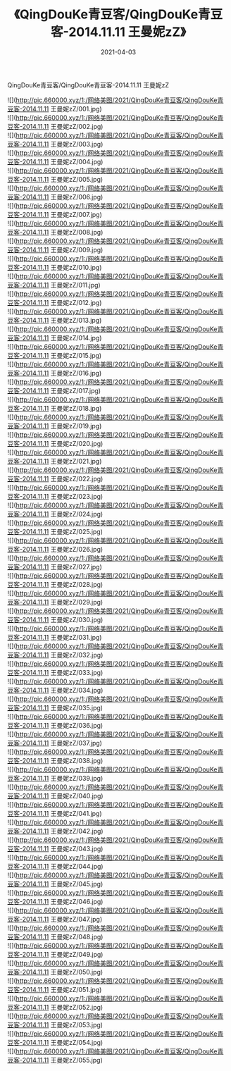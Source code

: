 ﻿---
layout: post
title:  《QingDouKe青豆客/QingDouKe青豆客-2014.11.11 王曼妮zZ》
date:   2021-04-03
img: http://pic.660000.xyz/1:/网络美图/2021/QingDouKe青豆客/QingDouKe青豆客-2014.11.11 王曼妮zZ/000.jpg
categories: [美女, 清纯, 唯美]
---

QingDouKe青豆客/QingDouKe青豆客-2014.11.11 王曼妮zZ

 ![](http://pic.660000.xyz/1:/网络美图/2021/QingDouKe青豆客/QingDouKe青豆客-2014.11.11 王曼妮zZ/001.jpg) <br>![](http://pic.660000.xyz/1:/网络美图/2021/QingDouKe青豆客/QingDouKe青豆客-2014.11.11 王曼妮zZ/002.jpg) <br>![](http://pic.660000.xyz/1:/网络美图/2021/QingDouKe青豆客/QingDouKe青豆客-2014.11.11 王曼妮zZ/003.jpg) <br>![](http://pic.660000.xyz/1:/网络美图/2021/QingDouKe青豆客/QingDouKe青豆客-2014.11.11 王曼妮zZ/004.jpg) <br>![](http://pic.660000.xyz/1:/网络美图/2021/QingDouKe青豆客/QingDouKe青豆客-2014.11.11 王曼妮zZ/005.jpg) <br>![](http://pic.660000.xyz/1:/网络美图/2021/QingDouKe青豆客/QingDouKe青豆客-2014.11.11 王曼妮zZ/006.jpg) <br>![](http://pic.660000.xyz/1:/网络美图/2021/QingDouKe青豆客/QingDouKe青豆客-2014.11.11 王曼妮zZ/007.jpg) <br>![](http://pic.660000.xyz/1:/网络美图/2021/QingDouKe青豆客/QingDouKe青豆客-2014.11.11 王曼妮zZ/008.jpg) <br>![](http://pic.660000.xyz/1:/网络美图/2021/QingDouKe青豆客/QingDouKe青豆客-2014.11.11 王曼妮zZ/009.jpg) <br>![](http://pic.660000.xyz/1:/网络美图/2021/QingDouKe青豆客/QingDouKe青豆客-2014.11.11 王曼妮zZ/010.jpg) <br>![](http://pic.660000.xyz/1:/网络美图/2021/QingDouKe青豆客/QingDouKe青豆客-2014.11.11 王曼妮zZ/011.jpg) <br>![](http://pic.660000.xyz/1:/网络美图/2021/QingDouKe青豆客/QingDouKe青豆客-2014.11.11 王曼妮zZ/012.jpg) <br>![](http://pic.660000.xyz/1:/网络美图/2021/QingDouKe青豆客/QingDouKe青豆客-2014.11.11 王曼妮zZ/013.jpg) <br>![](http://pic.660000.xyz/1:/网络美图/2021/QingDouKe青豆客/QingDouKe青豆客-2014.11.11 王曼妮zZ/014.jpg) <br>![](http://pic.660000.xyz/1:/网络美图/2021/QingDouKe青豆客/QingDouKe青豆客-2014.11.11 王曼妮zZ/015.jpg) <br>![](http://pic.660000.xyz/1:/网络美图/2021/QingDouKe青豆客/QingDouKe青豆客-2014.11.11 王曼妮zZ/016.jpg) <br>![](http://pic.660000.xyz/1:/网络美图/2021/QingDouKe青豆客/QingDouKe青豆客-2014.11.11 王曼妮zZ/017.jpg) <br>![](http://pic.660000.xyz/1:/网络美图/2021/QingDouKe青豆客/QingDouKe青豆客-2014.11.11 王曼妮zZ/018.jpg) <br>![](http://pic.660000.xyz/1:/网络美图/2021/QingDouKe青豆客/QingDouKe青豆客-2014.11.11 王曼妮zZ/019.jpg) <br>![](http://pic.660000.xyz/1:/网络美图/2021/QingDouKe青豆客/QingDouKe青豆客-2014.11.11 王曼妮zZ/020.jpg) <br>![](http://pic.660000.xyz/1:/网络美图/2021/QingDouKe青豆客/QingDouKe青豆客-2014.11.11 王曼妮zZ/021.jpg) <br>![](http://pic.660000.xyz/1:/网络美图/2021/QingDouKe青豆客/QingDouKe青豆客-2014.11.11 王曼妮zZ/022.jpg) <br>![](http://pic.660000.xyz/1:/网络美图/2021/QingDouKe青豆客/QingDouKe青豆客-2014.11.11 王曼妮zZ/023.jpg) <br>![](http://pic.660000.xyz/1:/网络美图/2021/QingDouKe青豆客/QingDouKe青豆客-2014.11.11 王曼妮zZ/024.jpg) <br>![](http://pic.660000.xyz/1:/网络美图/2021/QingDouKe青豆客/QingDouKe青豆客-2014.11.11 王曼妮zZ/025.jpg) <br>![](http://pic.660000.xyz/1:/网络美图/2021/QingDouKe青豆客/QingDouKe青豆客-2014.11.11 王曼妮zZ/026.jpg) <br>![](http://pic.660000.xyz/1:/网络美图/2021/QingDouKe青豆客/QingDouKe青豆客-2014.11.11 王曼妮zZ/027.jpg) <br>![](http://pic.660000.xyz/1:/网络美图/2021/QingDouKe青豆客/QingDouKe青豆客-2014.11.11 王曼妮zZ/028.jpg) <br>![](http://pic.660000.xyz/1:/网络美图/2021/QingDouKe青豆客/QingDouKe青豆客-2014.11.11 王曼妮zZ/029.jpg) <br>![](http://pic.660000.xyz/1:/网络美图/2021/QingDouKe青豆客/QingDouKe青豆客-2014.11.11 王曼妮zZ/030.jpg) <br>![](http://pic.660000.xyz/1:/网络美图/2021/QingDouKe青豆客/QingDouKe青豆客-2014.11.11 王曼妮zZ/031.jpg) <br>![](http://pic.660000.xyz/1:/网络美图/2021/QingDouKe青豆客/QingDouKe青豆客-2014.11.11 王曼妮zZ/032.jpg) <br>![](http://pic.660000.xyz/1:/网络美图/2021/QingDouKe青豆客/QingDouKe青豆客-2014.11.11 王曼妮zZ/033.jpg) <br>![](http://pic.660000.xyz/1:/网络美图/2021/QingDouKe青豆客/QingDouKe青豆客-2014.11.11 王曼妮zZ/034.jpg) <br>![](http://pic.660000.xyz/1:/网络美图/2021/QingDouKe青豆客/QingDouKe青豆客-2014.11.11 王曼妮zZ/035.jpg) <br>![](http://pic.660000.xyz/1:/网络美图/2021/QingDouKe青豆客/QingDouKe青豆客-2014.11.11 王曼妮zZ/036.jpg) <br>![](http://pic.660000.xyz/1:/网络美图/2021/QingDouKe青豆客/QingDouKe青豆客-2014.11.11 王曼妮zZ/037.jpg) <br>![](http://pic.660000.xyz/1:/网络美图/2021/QingDouKe青豆客/QingDouKe青豆客-2014.11.11 王曼妮zZ/038.jpg) <br>![](http://pic.660000.xyz/1:/网络美图/2021/QingDouKe青豆客/QingDouKe青豆客-2014.11.11 王曼妮zZ/039.jpg) <br>![](http://pic.660000.xyz/1:/网络美图/2021/QingDouKe青豆客/QingDouKe青豆客-2014.11.11 王曼妮zZ/040.jpg) <br>![](http://pic.660000.xyz/1:/网络美图/2021/QingDouKe青豆客/QingDouKe青豆客-2014.11.11 王曼妮zZ/041.jpg) <br>![](http://pic.660000.xyz/1:/网络美图/2021/QingDouKe青豆客/QingDouKe青豆客-2014.11.11 王曼妮zZ/042.jpg) <br>![](http://pic.660000.xyz/1:/网络美图/2021/QingDouKe青豆客/QingDouKe青豆客-2014.11.11 王曼妮zZ/043.jpg) <br>![](http://pic.660000.xyz/1:/网络美图/2021/QingDouKe青豆客/QingDouKe青豆客-2014.11.11 王曼妮zZ/044.jpg) <br>![](http://pic.660000.xyz/1:/网络美图/2021/QingDouKe青豆客/QingDouKe青豆客-2014.11.11 王曼妮zZ/045.jpg) <br>![](http://pic.660000.xyz/1:/网络美图/2021/QingDouKe青豆客/QingDouKe青豆客-2014.11.11 王曼妮zZ/046.jpg) <br>![](http://pic.660000.xyz/1:/网络美图/2021/QingDouKe青豆客/QingDouKe青豆客-2014.11.11 王曼妮zZ/047.jpg) <br>![](http://pic.660000.xyz/1:/网络美图/2021/QingDouKe青豆客/QingDouKe青豆客-2014.11.11 王曼妮zZ/048.jpg) <br>![](http://pic.660000.xyz/1:/网络美图/2021/QingDouKe青豆客/QingDouKe青豆客-2014.11.11 王曼妮zZ/049.jpg) <br>![](http://pic.660000.xyz/1:/网络美图/2021/QingDouKe青豆客/QingDouKe青豆客-2014.11.11 王曼妮zZ/050.jpg) <br>![](http://pic.660000.xyz/1:/网络美图/2021/QingDouKe青豆客/QingDouKe青豆客-2014.11.11 王曼妮zZ/051.jpg) <br>![](http://pic.660000.xyz/1:/网络美图/2021/QingDouKe青豆客/QingDouKe青豆客-2014.11.11 王曼妮zZ/052.jpg) <br>![](http://pic.660000.xyz/1:/网络美图/2021/QingDouKe青豆客/QingDouKe青豆客-2014.11.11 王曼妮zZ/053.jpg) <br>![](http://pic.660000.xyz/1:/网络美图/2021/QingDouKe青豆客/QingDouKe青豆客-2014.11.11 王曼妮zZ/054.jpg) <br>![](http://pic.660000.xyz/1:/网络美图/2021/QingDouKe青豆客/QingDouKe青豆客-2014.11.11 王曼妮zZ/055.jpg) <br>